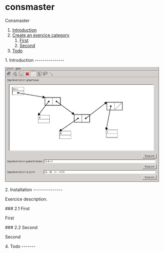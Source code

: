 consmaster
==========

Consmaster

1. [Introduction](#introduction)
2. [Create an exercice category](#exercice)
    1. [First](#exerciceFirst)
    2. [Second](#exerciceSecond)
3. [Todo](#todo)

<a name="introduction"/>
1. Introduction
---------------

![consmaster screenshot](https://github.com/glanchow/consmaster/blob/master/doc/screenshot.jpg)

<a name="installation"/>
2. Installation
---------------

Exercice description.

<a name="exerciceFirst"/>
### 2.1 First

First

<a name="exerciceSecond"/>
### 2.2 Second

Second

<a name="todo"/>
4. Todo
-------
